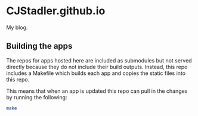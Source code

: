 # CJStadler.github.io

My blog.

## Building the apps

The repos for apps hosted here are included as submodules but not served
directly because they do not include their build outputs. Instead, this repo
includes a Makefile which builds each app and copies the static files into this
repo.

This means that when an app is updated this repo can pull in the changes
by running the following:

```bash
make
```
